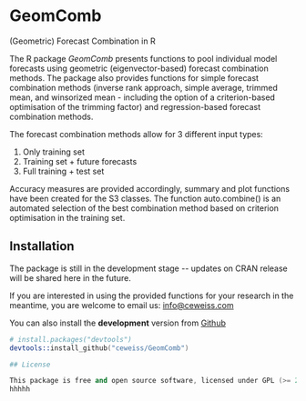 # GeomComb
(Geometric) Forecast Combination in R

The R package *GeomComb* presents functions to pool individual model forecasts
using geometric (eigenvector-based) forecast combination methods. The package
also provides functions for simple forecast combination methods (inverse rank
approach, simple average, trimmed mean, and winsorized mean - including the 
option of a criterion-based optimisation of the trimming factor) and 
regression-based forecast combination methods.

The forecast combination methods allow for 3 different input types:
1) Only training set
2) Training set + future forecasts
3) Full training + test set

Accuracy measures are provided accordingly, summary and plot functions have
been created for the S3 classes. The function auto.combine() is an automated
selection of the best combination method based on criterion optimisation in
the training set.

## Installation
The package is still in the development stage -- updates on CRAN release will
be shared here in the future.

If you are interested in using the provided functions for your research in the
meantime, you are welcome to email us: info@ceweiss.com

You can also install the **development** version from
[Github](https://github.com/ceweiss/GeomComb)

```s
# install.packages("devtools")
devtools::install_github("ceweiss/GeomComb")

## License

This package is free and open source software, licensed under GPL (>= 2).
hhhhh



